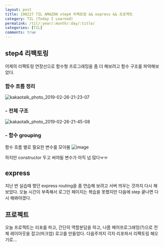 ```yaml
---
layout: post
title: 190227 TIL AMAZON step4 리팩토링 && express && 프로젝트
category: TIL (Today I Learned)
permalink: /til/:year/:month/:day/:title/
categories: [TIL]
comments: true
---
```


## **step4 리팩토링**

어제의 리팩토링 연장선으로 함수형 프로그래밍을 좀 더 해보려고 함수 구조를 파악해보았다.  
### 함수 흐름 정리

![kakaotalk_photo_2019-02-26-21-23-07](https://user-images.githubusercontent.com/40848630/53412447-bf005780-3a0c-11e9-89ac-95923967ae7e.jpeg)

### - 전체 구조

![kakaotalk_photo_2019-02-26-21-45-08](https://user-images.githubusercontent.com/40848630/53413632-ce34d480-3a0f-11e9-9994-9f36671c7329.jpeg)

### - 함수 grouping

함수 흐름 별로 필요한 변수를 모아봄
![image](https://user-images.githubusercontent.com/40848630/53414695-a3984b00-3a12-11e9-9cc9-0ecc017f9a00.png)


하지만 constructor 두고 써야될 변수가 아직 넘 많다ㅠㅠ 


## **express**

지난 번 실습때 했던 express routing을 좀 연습해 보려고 서버 띄우는 것까지 다시 해보았다. 오늘 시간이 부족해서 로그인 페이지는 복습을 못했지만 다음에 step 끝나면 다시 해봐야겠다. 

## **프로젝트**

오늘 프로젝트는 리포를 파고, 간단히 역할분담을 하고, 나름 페어프로그래밍(?)으로 전체 레이아웃을 잡고(마크업) 로고를 만들었다. 다음주까지 각자 리포파서 리팩토링 해오기로...  
